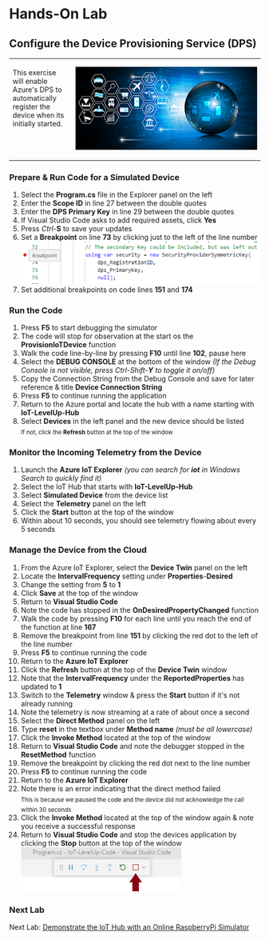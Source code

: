 <h1>Hands-On Lab</h1>

<h2>Configure the Device Provisioning Service (DPS)</h2>
<table>
<tr>
<td width="25%" valign="top"><br>This exercise will enable Azure's DPS to automatically register the device when its initially started.</td>
<td>

![EventGridDiagram](./images/DPS.png) 

</td>
</tr>
</table>
<p>
<h3>Prepare & Run Code for a Simulated Device</h3>
<ol>
  <li>Select the <b>Program.cs</b> file in the Explorer panel on the left
  <li>Enter the <b>Scope ID</b> in line 27 between the double quotes
  <li>Enter the <b>DPS Primary Key</b> in line 29 between the double quotes
  <li>If Visual Studio Code asks to add required assets, click <b>Yes</b>
  <li>Press <i>Ctrl</i>-<b>S</b> to save your updates
  <li>Set a <b>Breakpoint</b> on line <b>73</b> by clicking just to the left of the line number
 <img src="./images/CodeBreakpoint.png">
  <li>Set additional breakpoints on code lines <b>151</b> and <b>174</b>
</ol>
<h3>Run the Code</h3>
<ol>
  <li>Press <b>F5</b> to start debugging the simulator
  <li>The code will stop for observation at the start os the <b>ProvisionIoTDevice</b> function
  <li>Walk the code line-by-line by pressing <b>F10</b> until line <b>102</b>, pause here
  <li>Select the <b>DEBUG CONSOLE</b> at the bottom of the window <i>(If the Debug Console is not visible, press <i>Ctrl</i>-<i>Shift</i>-<b>Y</b> to toggle it on/off)</i>
  <li>Copy the Connection String from the Debug Console and save for later reference & title <b>Device Connection String</b>
  <li>Press <b>F5</b> to continue running the application
  <li>Return to the Azure portal and locate the hub with a name starting with <b>IoT-LevelUp-Hub</b>
  <li>Select <b>Devices</b> in the left panel and the new device should be listed
    <br><sub>If not, click the <b>Refresh</b> button at the top of the window</sub><br>
 </ol>
 <h3>Monitor the Incoming Telemetry from the Device</h3>
 <ol>
  <li>Launch the <b>Azure IoT Explorer</b> <i>(you can search for <b>iot</b> in Windows Search to quickly find it)</i>
  <li>Select the IoT Hub that starts with <b>IoT-LevelUp-Hub</b>
  <li>Select <b>Simulated Device</b> from the device list
  <li>Select the <b>Telemetry</b> panel on the left
  <li>Click the <b>Start</b> button at the top of the window
  <li>Within about 10 seconds, you should see telemetry flowing about every 5 seconds
 </ol>
 <h3>Manage the Device from the Cloud</h3>
 <ol>
  <li>From the Azure IoT Explorer, select the <b>Device Twin</b> panel on the left
  <li>Locate the <b>IntervalFrequency</b> setting under <b>Properties</b>-<b>Desired</b>
  <li>Change the setting from <b>5</b> to <b>1</b>
  <li>Click <b>Save</b> at the top of the window
  <li>Return to <b>Visual Studio Code</b>
  <li>Note the code has stopped in the <b>OnDesiredPropertyChanged</b> function
  <li>Walk the code by pressing <b>F10</b> for each line until you reach the end of the function at line <b>167</b>
  <li>Remove the breakpoint from line <b>151</b> by clicking the red dot to the left of the line number
  <li>Press <b>F5</b> to continue running the code
  <li>Return to the <b>Azure IoT Explorer</b>
  <li>Click the <b>Refresh</b> button at the top of the <b>Device Twin</b> window
  <li>Note that the <b>IntervalFrequency</b> under the <b>ReportedProperties</b> has updated to <b>1</b>
  <li>Switch to the <b>Telemetry</b> window & press the <b>Start</b> button if it's not already running
  <li>Note the telemetry is now streaming at a rate of about once a second
  <li>Select the <b>Direct Method</b> panel on the left
  <li>Type <b>reset</b> in the textbox under <b>Method name</b> <i>(must be all lowercase)</i>
  <li>Click the <b>Invoke Method</b> located at the top of the window
  <li>Return to <b>Visual Studio Code</b> and note the debugger stopped in the <b>ResetMethod</b> function
  <li>Remove the breakpoint by clicking the red dot next to the line number
  <li>Press <b>F5</b> to continue running the code
  <li>Return to the <b>Azure IoT Explorer</b>
  <li>Note there is an error indicating that the direct method failed<br>
<sub>This is because we paused the code and the device did not acknowledge the call within 30 seconds</sub>
  <li>Click the <b>Invoke Method</b> located at the top of the window again & note you receive a successful response
  <li>Return to <b>Visual Studio Code</b> and stop the devices application by clicking the <b>Stop</b> button at the top of the window
    <img src="./images/VisualStudio-Stop.png">
</ol>
<h3> Next Lab</h3>
Next Lab: <a href="RaspberryPiSimulator.md">Demonstrate the IoT Hub with an Online RaspberryPi Simulator</a>
